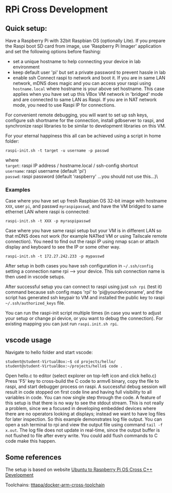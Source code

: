 # RPi Cross Development

## Quick setup:
Have a Raspberry Pi with 32bit Raspbian OS (optionally Lite). If you prepare the Raspi boot SD card from image, use 'Raspberry Pi Imager' application and set the following options before flashing:
- set a unique hostname to help connecting your device in lab environment
- keep default user 'pi' but set a private password to prevent hassle in lab
- enable ssh
Connect raspi to network and boot it. If you are in same LAN network, mDNS does magic and you can access your raspi using ```hostname.local``` where hostname is your above set hostname. This case applies when you have set up this VBox VM network in 'bridged' mode and are connected to same LAN as Raspi. If you are in NAT network mode, you need to use Raspi IP for connections.

For convenient remote debugging, you will want to set up ssh keys, configure ssh shortname for the connection, install gdbserver to raspi, and synchronize raspi libraries to be similar to development libraries on this VM.

For your eternal happiness this all can be achieved using a script in home folder:
```
raspi-init.sh -t target -u username -p passwd
```
where \
```target```: raspi IP address / hostname.local / ssh-config shortcut \
```username```: raspi username (default 'pi') \
```passwd```: raspi password (default 'raspberry' ...you should not use this...)\
### Examples
Case where you have set up fresh Raspbian OS 32-bit image with hostname ```XXX```, user ```pi```, and passwd ```myraspipasswd```, and have the VM bridged to same ethernet LAN where raspi is connected:
```
raspi-init.sh -t XXX -p myraspipasswd
```
Case where you have same raspi setup but your VM is in different LAN so that mDNS does not work (for example NATted VM or using Tailscale remote connection). You need to find out the raspi IP using nmap scan or attach display and keyboard to see the IP or some other way. 
```
raspi-init.sh -t 172.27.242.233 -p mypasswd
```

After setup in both cases you have ssh configuration in ```~/.ssh/config``` setting a connection name rpi --> your device. This ssh connection name is then used in vscode setups. 

After successful setup you can connect to raspi using just ```ssh rpi``` (test it) command because ssh config maps 'rpi' to 'pi@yourdevicename', and the script has generated ssh keypair to VM and installed the public key to raspi ```~/.ssh/authorized_keys``` file.

You can run the raspi-init script multiple times (in case you want to adjust your setup or change pi device, or you want to debug the connection). For existing mapping you can just run ```raspi.init.sh rpi```.

## vscode usage
Navigate to hello folder and start vscode:
```
student@student-VirtualBox:~$ cd projects/hello/
student@student-VirtualBox:~/projects/hello$ code .
```
Open hello.c to editor (select explorer on top-left icon and click hello.c)
Press 'F5' key to cross-build the C code to armv6 binary, copy the file to raspi, and start debugger process on raspi. 
A successful debug session will result in code stopped on first code line and having full visibility to all variables in code. You can now single step through the code.
A feature of this setup is that there is no way to see the stdout stream. This is not really a problem, since we a focused in developing embedded devices where there are no operators looking at displays; instead we want to have log files for later inspection. So this example demonstrates log file output. You can open a ssh terminal to rpi and view the output file using command ```tail -f x.out```. The log file does not update in real-time, since the output buffer is not flushed to file after every write. You could add flush commands to C code make this happen.   


## Some references

The setup is based on website
[Ubuntu to Raspberry Pi OS Cross C++ Development](https://tttapa.github.io/Pages/Raspberry-Pi/C++-Development-RPiOS/index.html)

Toolchains: [tttapa/docker-arm-cross-toolchain](https://github.com/tttapa/docker-arm-cross-toolchain)
